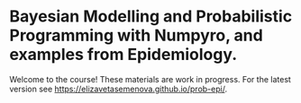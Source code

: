 # Bayesian Modelling and Probabilistic Programming with Numpyro, and examples from Epidemiology.

Welcome to the course! These materials are work in progress. For the latest version see <https://elizavetasemenova.github.io/prob-epi/>.


```{tableofcontents}
```
